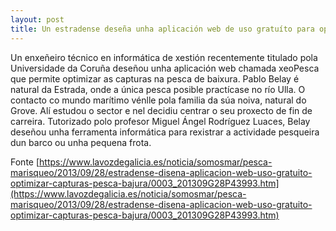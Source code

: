```yaml
---
layout: post
title: Un estradense deseña unha aplicación web de uso gratuíto para optimizar as capturas na pesca de baixura
---
```

Un enxeñeiro técnico en informática de xestión recentemente titulado pola Universidade da Coruña deseñou unha aplicación web chamada xeoPesca que permite optimizar as capturas na pesca de baixura. Pablo Belay é natural da Estrada, onde a única pesca posible practícase no río Ulla. O contacto co mundo marítimo vénlle pola familia da súa noiva, natural do Grove. Alí estudou o sector e nel decidiu centrar o seu proxecto de fin de carreira. Tutorizado polo profesor Miguel Ángel Rodríguez Luaces, Belay deseñou unha ferramenta informática para rexistrar a actividade pesqueira dun barco ou unha pequena frota.

Fonte [https://www.lavozdegalicia.es/noticia/somosmar/pesca-marisqueo/2013/09/28/estradense-disena-aplicacion-web-uso-gratuito-optimizar-capturas-pesca-bajura/0003_201309G28P43993.htm](https://www.lavozdegalicia.es/noticia/somosmar/pesca-marisqueo/2013/09/28/estradense-disena-aplicacion-web-uso-gratuito-optimizar-capturas-pesca-bajura/0003_201309G28P43993.htm)
